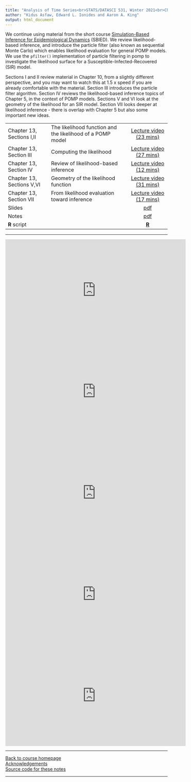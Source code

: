 ```yaml
---
title: "Analysis of Time Series<br>STATS/DATASCI 531, Winter 2021<br>Chapter 13: Likelihood for POMP models: Theory and practice"
author: "Kidus Asfaw, Edward L. Ionides and Aaron A. King"
output: html_document
---
```


We continue using material from the short course [Simulation-Based Inference for Epidemiological Dynamics](https://kingaa.github.io/sbied/) (SBIED). We review likelihood-based inference, and introduce the particle filter (also known as sequential Monte Carlo) which enables likelihood evaluation for general POMP models.
 We use the `pfilter()` implementation of particle filtering in pomp to investigate the likelihood surface for a Susceptible-Infected-Recovered (SIR) model.

Sections I and II review material in Chapter 10, from a slightly different perspective, and you may want to watch this at 1.5 x speed if you are already comfortable with the material.
Section III introduces the particle filter algorithm.
Section IV reviews the likelihood-based inference topics of Chapter 5, in the context of POMP models.
Sections V and VI look at the geometry of the likelihood for an SIR model.
Section VII looks deeper at likelihood inference - there is overlap with Chapter 5 but also some important new ideas.

| | ||
|:---------------|:---------------|:------------------------:|
| Chapter 13, Sections I,II | The likelihood function and the likelihood of a POMP model | [Lecture video (23 mins)](https://youtu.be/y0Wc6qt5qY0) | 
| Chapter 13, Section III | Computing the likelihood | [Lecture video (27 mins)](https://youtu.be/uZZKglvJq0c) |
| Chapter 13, Section IV | Review of likelihood-based inference | [Lecture video (12 mins)](https://youtu.be/68cX1ckgusY) |
| Chapter 13, Sections V,VI | Geometry of the likelihood function | [Lecture video (31 mins)](https://youtu.be/oNpdp5WcdUQ) |
| Chapter 13, Section VII | From likelihood evaluation toward inference | [Lecture video (17 mins)](https://youtu.be/ZJ7mmC0E3zs) |
| Slides  | | [pdf](https://kingaa.github.io/sbied/pfilter/slides.pdf) |
| Notes   | | [pdf](https://kingaa.github.io/sbied/pfilter/notes.pdf) |
| **R** script  | | [**R**](https://kingaa.github.io/sbied/pfilter/main.R)                                                                   |
-----------


<iframe width="560" height="315" src="https://www.youtube.com/embed/y0Wc6qt5qY0" frameborder="0" allow="accelerometer; autoplay; clipboard-write; encrypted-media; gyroscope; picture-in-picture" allowfullscreen></iframe>

<iframe width="560" height="315" src="https://www.youtube.com/embed/uZZKglvJq0c" frameborder="0" allow="accelerometer; autoplay; clipboard-write; encrypted-media; gyroscope; picture-in-picture" allowfullscreen></iframe>

<iframe width="560" height="315" src="https://www.youtube.com/embed/68cX1ckgusY" frameborder="0" allow="accelerometer; autoplay; clipboard-write; encrypted-media; gyroscope; picture-in-picture" allowfullscreen></iframe>

<iframe width="560" height="315" src="https://www.youtube.com/embed/oNpdp5WcdUQ" frameborder="0" allow="accelerometer; autoplay; clipboard-write; encrypted-media; gyroscope; picture-in-picture" allowfullscreen></iframe>

<iframe width="560" height="315" src="https://www.youtube.com/embed/ZJ7mmC0E3zs" frameborder="0" allow="accelerometer; autoplay; clipboard-write; encrypted-media; gyroscope; picture-in-picture" allowfullscreen></iframe>

----------------------

[Back to course homepage](../index.html)  
[Acknowledgements](../acknowledge.html)  
[Source code for these notes](http://github.com/kingaa/sbied/tree/master/pfilter)


----------------------

